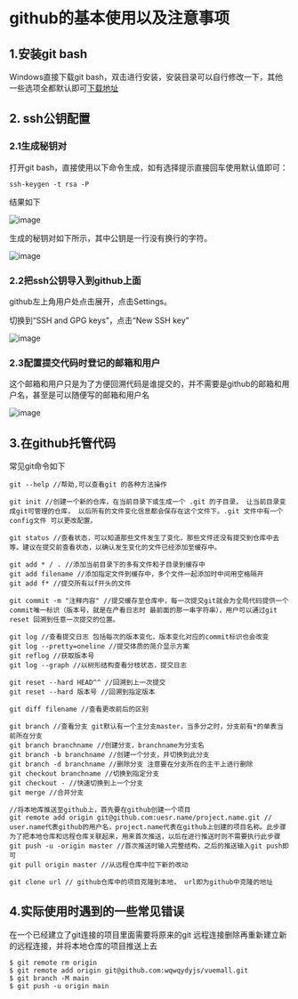 # github的基本使用以及注意事项
## 1.安装git bash
  Windows直接下载git bash，双击进行安装，安装目录可以自行修改一下，其他一些选项全都默认即可[下载地址](https://gitforwindows.org/)
## 2. ssh公钥配置
  ### 2.1生成秘钥对
  打开git bash，直接使用以下命令生成，如有选择提示直接回车使用默认值即可：
  ```
  ssh-keygen -t rsa -P 
  ```
  结果如下
  
  ![image](https://user-images.githubusercontent.com/55281287/126855665-e0fed9e9-5bd4-4231-9c93-520fb99e7db9.png)
  
  生成的秘钥对如下所示，其中公钥是一行没有换行的字符。
  
  ![image](https://user-images.githubusercontent.com/55281287/126855704-b2ca8b31-eafd-426c-a27d-db449ec7bb91.png)
  
  ### 2.2把ssh公钥导入到github上面
  github左上角用户处点击展开，点击Settings。
  
  切换到“SSH and GPG keys”，点击“New SSH key”
  
  ![image](https://user-images.githubusercontent.com/55281287/126856118-a4e61a05-e38b-451e-bb4e-df030af913a6.png)
  
  ### 2.3配置提交代码时登记的邮箱和用户
  这个邮箱和用户只是为了方便回溯代码是谁提交的，并不需要是github的邮箱和用户名，甚至是可以随便写的邮箱和用户名
  
  ![image](https://user-images.githubusercontent.com/55281287/126856188-7829e418-0e24-4ca9-a929-939b87ee1b2e.png)
## 3.在github托管代码


常见git命令如下

```
git --help //帮助,可以查看git 的各种方法操作

git init //创建一个新的仓库，在当前目录下或生成一个 .git 的子目录， 让当前目录变成git可管理的仓库， 以后所有的文件变化信息都会保存在这个文件下。.git 文件中有一个config文件 可以更改配置。

git status //查看状态，可以知道那些文件发生了变化，那些文件还没有提交到仓库中去等。建议在提交前查看状态，以确认发生变化的文件已经添加至缓存中。

git add * / . //添加当前目录下的多有文件和子目录到缓存中
git add filename //添加指定文件到缓存中，多个文件一起添加时中间用空格隔开
git add f* //提交所有以f开头的文件

git commit -m "注释内容" //提交缓存至仓库中，每一次提交git就会为全局代码提供一个commit唯一标识（版本号，就是在产看日志时 最前面的那一串字符串），用户可以通过git reset 回溯到任意一次提交的位置。

git log //查看提交日志 包括每次的版本变化，版本变化对应的commit标识也会改变
git log --pretty=oneline //提交体质的简介显示方案
git reflog //获取版本号
git log --graph //以树形结构查看分枝状态，提交日志

git reset --hard HEAD^^ //回溯到上一次提交
git reset --hard 版本号 //回溯到指定版本

git diff filename //查看更改前后的区别

git branch //查看分支 git默认有一个主分支master，当多分之时，分支前有*的单表当前所在分支
git branch branchname //创建分支，branchname为分支名
git branch -b branchname //创建一个分支，并切换到此分支
git branch -d branchname //删除分支 注意要在分支所在的主干上进行删除
git checkout branchname //切换到指定分支
git checkout - //快速切换到上一个分支
git merge //合并分支

//将本地库推送至github上，首先要在github创建一个项目
git remote add origin git@github.com:uesr.name/project.name.git // user.name代表github的用户名，project.name代表在github上创建的项目名称。此步骤为了把本地仓库和远程仓库关联起来，用来首次推送，以后在进行推送时则不需要执行此步骤
git push -u -origin master //首次推送时输入完整结构，之后的推送输入git push即可
git pull origin master //从远程仓库中拉下新的改动

git clone url // github仓库中的项目克隆到本地， url即为github中克隆的地址
```
## 4.实际使用时遇到的一些常见错误

在一个已经建立了git连接的项目里面需要将原来的git 远程连接删除再重新建立新的远程连接，并将本地仓库的项目推送上去
```
$ git remote rm origin
$ git remote add origin git@github.com:wqwqydyjs/vuemall.git
$ git branch -M main
$ git push -u origin main

```





 
 



  
  
  
